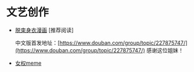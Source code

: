 # 文艺创作

- [脱束身衣漫画](/works/hgnqmh001.html) \[推荐阅读\]

  中文版首发地址：[https://www.douban.com/group/topic/227875747/](https://www.douban.com/group/topic/227875747/) 感谢这位姐妹！

- [女权meme](/works/meme001.html)
